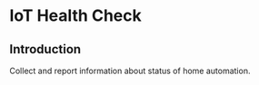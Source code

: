 # IoT Health Check

## Introduction

Collect and report information about status of home automation.
